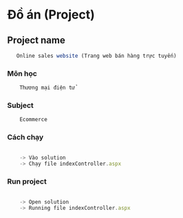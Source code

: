 # Đồ án (Project)
## Project name
```js 
   Online sales website (Trang web bán hàng trực tuyến)
```
### Môn học
```js 
    Thương mại điện tử
```
### Subject

```js 
    Ecommerce
```

### Cách chạy
```js 

    -> Vào solution 
    -> Chạy file indexController.aspx
```
### Run project
```js 

    -> Open solution
    -> Running file indexController.aspx
```

